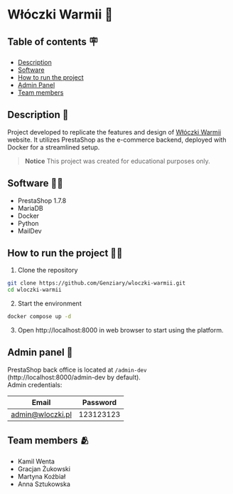# Włóczki Warmii 🧶

## Table of contents 🪧

- [Description](#description-📄)
- [Software](#software-🧑‍💻)
- [How to run the project](#how-to-run-the-project-🏃‍➡️)
- [Admin Panel](#admin-panel-👤)
- [Team members](#team-members-🫂)

## Description 📄

Project developed to replicate the features and design of [Włóczki Warmii](https://wloczkiwarmii.pl) website. It 
utilizes PrestaShop as the e-commerce backend, deployed with Docker for a streamlined setup.

> **Notice**
> This project was created for educational purposes only.

## Software 🧑‍💻

- PrestaShop 1.7.8
- MariaDB
- Docker
- Python
- MailDev

## How to run the project 🏃‍➡️

1. Clone the repository
```bash
git clone https://github.com/Genziary/wloczki-warmii.git
cd wloczki-warmii
```
2. Start the environment
```bash
docker compose up -d
```
3. Open http://localhost:8000 in web browser to start using the platform.


## Admin panel 👤

PrestaShop back office is located at `/admin-dev` (http://localhost:8000/admin-dev by default). \
Admin credentials:

|       Email        |       Password       |
|:------------------:|:--------------------:|
| admin@wloczki.pl   |      123123123       |

## Team members 🫂

- Kamil Wenta
- Gracjan Żukowski
- Martyna Koźbiał
- Anna Sztukowska